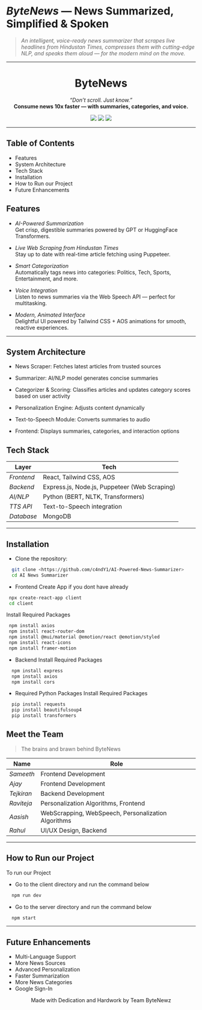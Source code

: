 #  *ByteNews* — News Summarized, Simplified & Spoken

> *An intelligent, voice-ready news summarizer that scrapes live headlines from Hindustan Times, compresses them with cutting-edge NLP, and speaks them aloud — for the modern mind on the move.*  

---
<h1 align="center">ByteNews</h1>
<p align="center">
  <em>“Don’t scroll. Just know.”</em><br>
  <strong>Consume news 10x faster — with summaries, categories, and voice.</strong>
</p>

<p align="center">
  <a href="#"><img src="https://img.shields.io/badge/React-18.2.0-blue.svg" /></a>
  <a href="#"><img src="https://img.shields.io/badge/Node.js-20.0.0-brightgreen.svg" /></a>
  <a href="LICENSE"><img src="https://img.shields.io/badge/License-MIT-lightgrey.svg" /></a>
</p>

---
## Table of Contents

- Features
- System Architecture
- Tech Stack
- Installation
- How to Run our Project
- Future Enhancements
  
##  Features

-  *AI-Powered Summarization*  
  Get crisp, digestible summaries powered by GPT or HuggingFace Transformers.

-  *Live Web Scraping from Hindustan Times*  
  Stay up to date with real-time article fetching using Puppeteer.

-  *Smart Categorization*  
  Automatically tags news into categories: Politics, Tech, Sports, Entertainment, and more.

-  *Voice Integration*  
  Listen to news summaries via the Web Speech API — perfect for multitasking.

-  *Modern, Animated Interface*  
  Delightful UI powered by Tailwind CSS + AOS animations for smooth, reactive experiences.

---

## System Architecture

- News Scraper: Fetches latest articles from trusted sources

- Summarizer: AI/NLP model generates concise summaries

- Categorizer & Scoring: Classifies articles and updates category scores based on user activity

- Personalization Engine: Adjusts content dynamically

- Text-to-Speech Module: Converts summaries to audio

- Frontend: Displays summaries, categories, and interaction options
  
##  Tech Stack

| Layer      | Tech                                                               |
|------------|--------------------------------------------------------------------|
| *Frontend* | React, Tailwind CSS, AOS                                           |
| *Backend*  | Express.js, Node.js, Puppeteer (Web Scraping)                      |
| *AI/NLP*   | Python (BERT, NLTK, Transformers)                                  |
| *TTS API*  | Text-to-Speech integration                                                     |
| *Database* | MongoDB                                                            |

---

## Installation

- Clone the repository:

```bash
  git clone <https://github.com/c4ndY1/AI-Powered-News-Summarizer>
  cd AI News Summarizer
```
- Frontend
 Create App if you dont have already
 ```bash
  npx create-react-app client
  cd client
```
Install Required Packages
 ```bash
  npm install axios
  npm install react-router-dom
  npm install @mui/material @emotion/react @emotion/styled  
  npm install react-icons                                  
  npm install framer-motion                                   
```
 
- Backend
Install Required Packages
```bash
  npm install express
  npm install axios
  npm install cors
```
- Required Python Packages
Install Required Packages
```bash
  pip install requests
  pip install beautifulsoup4
  pip install transformers
```

    
##  Meet the Team

> The brains and brawn behind ByteNews 

| Name        | Role                                               |
|-------------|----------------------------------------------------|
| *Sameeth*  | Frontend Development                              |
| *Ajay*     | Frontend Development                              |
| *Tejkiran* | Backend Development                               |
| *Raviteja* | Personalization Algorithms, Frontend              |
| *Aasish*   | WebScrapping, WebSpeech, Personalization Algorithms|
| *Rahul*    | UI/UX Design, Backend                                      |



---

## How to Run our Project

To run our Project
- Go to the client directory and run the command below
```bash
  npm run dev
```
- Go to the server directory and run the command below
```bash
  npm start
```







---


## Future Enhancements

- Multi-Language Support
- More News Sources
- Advanced Personalization
- Faster Summarization
- More News Categories
- Google Sign-In




<p align="center">
  Made with Dedication and Hardwork by Team ByteNewz
</p>
